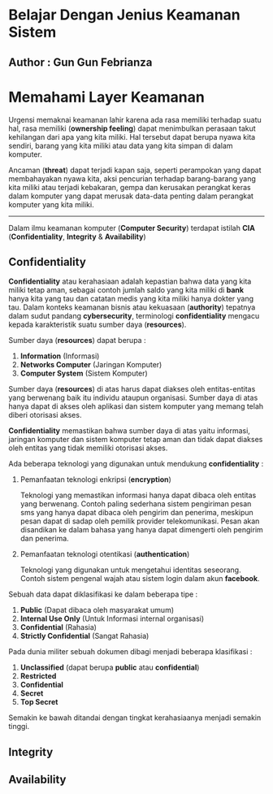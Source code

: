 # Belajar Dengan Jenius Keamanan Sistem

## Author : Gun Gun Febrianza



# Memahami Layer Keamanan



Urgensi memaknai keamanan lahir karena ada rasa memiliki terhadap suatu hal, rasa memiliki (**ownership feeling**)  dapat menimbulkan perasaan takut kehilangan dari apa yang kita miliki. Hal tersebut dapat berupa nyawa kita sendiri, barang yang kita miliki atau data yang kita simpan di dalam komputer.

Ancaman (**threat**) dapat terjadi kapan saja, seperti perampokan yang dapat membahayakan nyawa kita, aksi pencurian terhadap barang-barang yang kita miliki atau terjadi kebakaran, gempa dan kerusakan perangkat keras dalam komputer yang dapat merusak data-data penting dalam perangkat komputer yang kita miliki. 



----



Dalam ilmu keamanan komputer (**Computer Security**) terdapat istilah **CIA** (**Confidentiality**, **Integrity** & **Availability**)



## Confidentiality 

**Confidentiality** atau kerahasiaan adalah kepastian bahwa data yang kita miliki tetap aman, sebagai contoh jumlah saldo yang kita miliki di **bank** hanya kita yang tau dan catatan medis yang kita miliki hanya dokter yang tau. Dalam konteks keamanan bisnis atau kekuasaan (**authority**) tepatnya dalam sudut pandang **cybersecurity**, terminologi **confidentiality** mengacu kepada karakteristik suatu sumber daya (**resources**).

Sumber daya (**resources**) dapat berupa :

1. **Information** (Informasi)
2. **Networks Computer** (Jaringan Komputer)
3. **Computer System** (Sistem Komputer)

Sumber daya (**resources**) di atas harus dapat diakses oleh entitas-entitas yang berwenang baik itu individu ataupun organisasi. Sumber daya di atas hanya dapat di akses oleh aplikasi dan sistem komputer yang memang telah diberi otorisasi akses.

**Confidentiality** memastikan bahwa sumber daya di atas yaitu informasi, jaringan komputer dan sistem komputer tetap aman dan tidak dapat diakses oleh entitas yang tidak memiliki otorisasi akses.

Ada beberapa teknologi yang digunakan untuk mendukung **confidentiality** :

1. Pemanfaatan teknologi enkripsi (**encryption**)

   Teknologi yang memastikan informasi hanya dapat dibaca oleh entitas yang berwenang. Contoh paling sederhana sistem pengiriman pesan sms yang hanya dapat dibaca oleh pengirim dan penerima, meskipun pesan dapat di sadap oleh pemilik provider telekomunikasi. Pesan akan disandikan ke dalam bahasa yang hanya dapat dimengerti oleh pengirim dan penerima.

2. Pemanfaatan teknologi otentikasi (**authentication**)

   Teknologi yang digunakan untuk mengetahui identitas seseorang. Contoh sistem pengenal wajah atau sistem login dalam akun **facebook**.

Sebuah data dapat diklasifikasi ke dalam beberapa tipe :

1. **Public** (Dapat dibaca oleh masyarakat umum)
2. **Internal Use Only** (Untuk Informasi internal organisasi)
3. **Confidential** (Rahasia)
4. **Strictly Confidential** (Sangat Rahasia)

Pada dunia militer sebuah dokumen dibagi menjadi beberapa klasifikasi :

1. **Unclassified** (dapat berupa **public** atau **confidential**)
2. **Restricted**
3. **Confidential**
4. **Secret**
5. **Top Secret**

Semakin ke bawah ditandai dengan tingkat kerahasiaanya menjadi semakin tinggi.



## Integrity 



## Availability